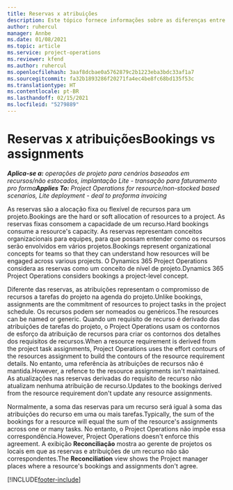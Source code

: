 ```yaml
---
title: Reservas x atribuições
description: Este tópico fornece informações sobre as diferenças entre reservas de recursos e atribuições de recursos.
author: ruhercul
manager: Annbe
ms.date: 01/08/2021
ms.topic: article
ms.service: project-operations
ms.reviewer: kfend
ms.author: ruhercul
ms.openlocfilehash: 3aaf8dcbae0a5762879c2b1223eba3bdc33af1a7
ms.sourcegitcommit: fa32b1893286f20271fa4ec4be8fc68bd135f53c
ms.translationtype: HT
ms.contentlocale: pt-BR
ms.lasthandoff: 02/15/2021
ms.locfileid: "5279889"
---
```

# <a name="bookings-vs-assignments"></a><span data-ttu-id="f2ddb-103">Reservas x atribuições</span><span class="sxs-lookup"><span data-stu-id="f2ddb-103">Bookings vs assignments</span></span>

<span data-ttu-id="f2ddb-104">_**Aplica-se a:** operações de projeto para cenários baseados em recursos/não estocados, implantação Lite - transação para faturamento pro forma_</span><span class="sxs-lookup"><span data-stu-id="f2ddb-104">_**Applies To:** Project Operations for resource/non-stocked based scenarios, Lite deployment - deal to proforma invoicing_</span></span>

<span data-ttu-id="f2ddb-105">As reservas são a alocação fixa ou flexível de recursos para um projeto.</span><span class="sxs-lookup"><span data-stu-id="f2ddb-105">Bookings are the hard or soft allocation of resources to a project.</span></span> <span data-ttu-id="f2ddb-106">As reservas fixas consomem a capacidade de um recurso.</span><span class="sxs-lookup"><span data-stu-id="f2ddb-106">Hard bookings consume a resource's capacity.</span></span> <span data-ttu-id="f2ddb-107">As reservas representam conceitos organizacionais para equipes, para que possam entender como os recursos serão envolvidos em vários projetos.</span><span class="sxs-lookup"><span data-stu-id="f2ddb-107">Bookings represent organizational concepts for teams so that they can understand how resources will be engaged across various projects.</span></span> <span data-ttu-id="f2ddb-108">O Dynamics 365 Project Operations considera as reservas como um conceito de nível de projeto.</span><span class="sxs-lookup"><span data-stu-id="f2ddb-108">Dynamics 365 Project Operations considers bookings a project-level concept.</span></span> 

<span data-ttu-id="f2ddb-109">Diferente das reservas, as atribuições representam o compromisso de recursos a tarefas do projeto na agenda do projeto.</span><span class="sxs-lookup"><span data-stu-id="f2ddb-109">Unlike bookings, assignments are the commitment of resources to project tasks in the project schedule.</span></span> <span data-ttu-id="f2ddb-110">Os recursos podem ser nomeados ou genéricos.</span><span class="sxs-lookup"><span data-stu-id="f2ddb-110">The resources can be named or generic.</span></span>  <span data-ttu-id="f2ddb-111">Quando um requisito de recurso é derivado das atribuições de tarefas do projeto, o Project Operations usam os contornos de esforço da atribuição de recursos para criar os contornos dos detalhes dos requisitos de recursos.</span><span class="sxs-lookup"><span data-stu-id="f2ddb-111">When a resource requirement is derived from the project task assignments, Project Operations uses the effort contours of the resources assignment to build the contours of the resource requirement details.</span></span> <span data-ttu-id="f2ddb-112">No entanto, uma referência às atribuições de recursos não é mantida.</span><span class="sxs-lookup"><span data-stu-id="f2ddb-112">However, a refence to the resource assignments isn't maintained.</span></span> <span data-ttu-id="f2ddb-113">As atualizações nas reservas derivadas do requisito de recurso não atualizam nenhuma atribuição de recurso.</span><span class="sxs-lookup"><span data-stu-id="f2ddb-113">Updates to the bookings derived from the resource requirement don't update any resource assignments.</span></span>

<span data-ttu-id="f2ddb-114">Normalmente, a soma das reservas para um recurso será igual à soma das atribuições do recurso em uma ou mais tarefas.</span><span class="sxs-lookup"><span data-stu-id="f2ddb-114">Typically, the sum of the bookings for a resource will equal the sum of the resource's assignments across one or many tasks.</span></span> <span data-ttu-id="f2ddb-115">No entanto, o Project Operations não impõe essa correspondência.</span><span class="sxs-lookup"><span data-stu-id="f2ddb-115">However, Project Operations doesn't enforce this agreement.</span></span> <span data-ttu-id="f2ddb-116">A exibição **Reconciliação** mostra ao gerente de projetos os locais em que as reservas e atribuições de um recurso não são correspondentes.</span><span class="sxs-lookup"><span data-stu-id="f2ddb-116">The **Reconciliation** view shows the Project manager places where a resource's bookings and assignments don't agree.</span></span>




[!INCLUDE[footer-include](../includes/footer-banner.md)]